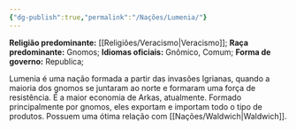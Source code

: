```yaml
---
{"dg-publish":true,"permalink":"/Nações/Lumenia/"}
---
```


 __Religião predominante:__ [[Religiões/Veracismo\|Veracismo]];
 __Raça predominante:__ Gnomos;
 __Idiomas oficiais:__ Gnômico, Comum; 
 __Forma de governo:__ Republica;

Lumenia é uma nação formada a partir das invasões Igrianas, quando a maioria dos gnomos se juntaram ao norte e formaram uma força de resistência. É a maior economia de Arkas, atualmente. Formado principalmente por gnomos, eles exportam e importam todo o tipo de produtos. 
Possuem uma ótima relação com [[Nações/Waldwich\|Waldwich]]. 